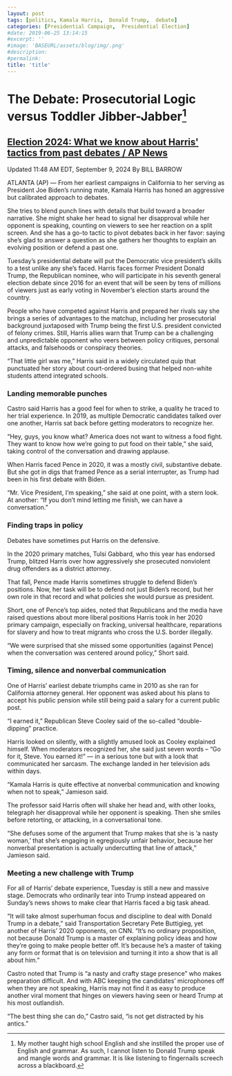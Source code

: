 ```yaml
---
layout: post
tags: [politics, Kamala Harris,  Donald Trump,  debate]
categories: [Presidential Campaign,  Presidential Election]
#date: 2019-06-25 13:14:15
#excerpt: ''
#image: 'BASEURL/assets/blog/img/.png'
#description:
#permalink:
title: 'title'
---
```


# The Debate: Prosecutorial Logic versus Toddler Jibber-Jabber[^11]

[^11]: My mother taught high school English and she instilled the proper use of English and grammar. As such, I  cannot listen to Donald Trump speak and mangle words and grammar. It is like listening to fingernails screech across a blackboard. 

## [Election 2024: What we know about Harris' tactics from past debates / AP News](https://apnews.com/article/harris-debate-approach-trump-matchup-240d0978bd7d38d9757b5d314359b7d0)
Updated 11:48 AM EDT, September 9, 2024
By  BILL BARROW

ATLANTA (AP) — From her earliest campaigns in California to her serving as President Joe Biden’s running mate, Kamala Harris has honed an aggressive but calibrated approach to debates.

She tries to blend punch lines with details that build toward a broader narrative. She might shake her head to signal her disapproval while her opponent is speaking, counting on viewers to see her reaction on a split screen. And she has a go-to tactic to pivot debates back in her favor: saying she’s glad to answer a question as she gathers her thoughts to explain an evolving position or defend a past one.

Tuesday’s presidential debate will put the Democratic vice president’s skills to a test unlike any she’s faced. Harris faces former President Donald Trump, the Republican nominee, who will participate in his seventh general election debate since 2016 for an event that will be seen by tens of millions of viewers just as early voting in November’s election starts around the country.

People who have competed against Harris and prepared her rivals say she brings a series of advantages to the matchup, including her prosecutorial background juxtaposed with Trump being the first U.S. president convicted of felony crimes. Still, Harris allies warn that Trump can be a challenging and unpredictable opponent who veers between policy critiques, personal attacks, and falsehoods or conspiracy theories.

“That little girl was me,” Harris said in a widely circulated quip that punctuated her story about court-ordered busing that helped non-white students attend integrated schools.

### Landing memorable punches
Castro said Harris has a good feel for when to strike, a quality he traced to her trial experience. In 2019, as multiple Democratic candidates talked over one another, Harris sat back before getting moderators to recognize her.

“Hey, guys, you know what? America does not want to witness a food fight. They want to know how we’re going to put food on their table,” she said, taking control of the conversation and drawing applause.

When Harris faced Pence in 2020, it was a mostly civil, substantive debate. But she got in digs that framed Pence as a serial interrupter, as Trump had been in his first debate with Biden.

“Mr. Vice President, I’m speaking,” she said at one point, with a stern look. At another: “If you don’t mind letting me finish, we can have a conversation.”

### Finding traps in policy
Debates have sometimes put Harris on the defensive.

In the 2020 primary matches, Tulsi Gabbard, who this year has endorsed Trump, blitzed Harris over how aggressively she prosecuted nonviolent drug offenders as a district attorney.

That fall, Pence made Harris sometimes struggle to defend Biden’s positions. Now, her task will be to defend not just Biden’s record, but her own role in that record and what policies she would pursue as president.

Short, one of Pence’s top aides, noted that Republicans and the media have raised questions about more liberal positions Harris took in her 2020 primary campaign, especially on fracking, universal healthcare, reparations for slavery and how to treat migrants who cross the U.S. border illegally.

“We were surprised that she missed some opportunities (against Pence) when the conversation was centered around policy,” Short said.

### Timing, silence and nonverbal communication
One of Harris’ earliest debate triumphs came in 2010 as she ran for California attorney general. Her opponent was asked about his plans to accept his public pension while still being paid a salary for a current public post.

“I earned it,” Republican Steve Cooley said of the so-called “double-dipping” practice.

Harris looked on silently, with a slightly amused look as Cooley explained himself. When moderators recognized her, she said just seven words – “Go for it, Steve. You earned it!” — in a serious tone but with a look that communicated her sarcasm. The exchange landed in her television ads within days.

“Kamala Harris is quite effective at nonverbal communication and knowing when not to speak,” Jamieson said.

The professor said Harris often will shake her head and, with other looks, telegraph her disapproval while her opponent is speaking. Then she smiles before retorting, or attacking, in a conversational tone.

“She defuses some of the argument that Trump makes that she is ‘a nasty woman,’ that she’s engaging in egregiously unfair behavior, because her nonverbal presentation is actually undercutting that line of attack,” Jamieson said.

### Meeting a new challenge with Trump
For all of Harris’ debate experience, Tuesday is still a new and massive stage. Democrats who ordinarily tear into Trump instead appeared on Sunday’s news shows to make clear that Harris faced a big task ahead.

“It will take almost superhuman focus and discipline to deal with Donald Trump in a debate,” said Transportation Secretary Pete Buttigieg, yet another of Harris’ 2020 opponents, on CNN. “It’s no ordinary proposition, not because Donald Trump is a master of explaining policy ideas and how they’re going to make people better off. It’s because he’s a master of taking any form or format that is on television and turning it into a show that is all about him.”

Castro noted that Trump is “a nasty and crafty stage presence” who makes preparation difficult. And with ABC keeping the candidates’ microphones off when they are not speaking, Harris may not find it as easy to produce another viral moment that hinges on viewers having seen or heard Trump at his most outlandish.

“The best thing she can do,” Castro said, “is not get distracted by his antics.”

